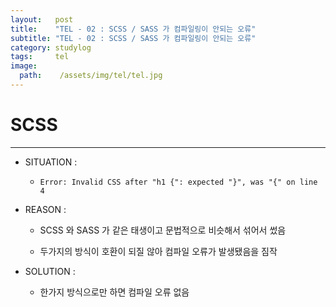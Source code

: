```yaml
---
layout:   post
title:    "TEL - 02 : SCSS / SASS 가 컴파일링이 안되는 오류"
subtitle: "TEL - 02 : SCSS / SASS 가 컴파일링이 안되는 오류"
category: studylog
tags:     tel
image:
  path:    /assets/img/tel/tel.jpg
---
```


# SCSS  
---  

* SITUATION :  

  * `Error: Invalid CSS after "h1 {": expected "}", was "{" on line 4`

* REASON :  

  * SCSS 와 SASS 가 같은 태생이고 문법적으로 비슷해서 섞어서 썼음

  * 두가지의 방식이 호환이 되질 않아 컴파일 오류가 발생됐음을 짐작

* SOLUTION :

  * 한가지 방식으로만 하면 컴파일 오류 없음